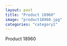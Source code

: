```yaml
---
layout: post
title: "Product 18960"
image: "product18960.jpg"
categories: "category1"
---
```

Product 18960
